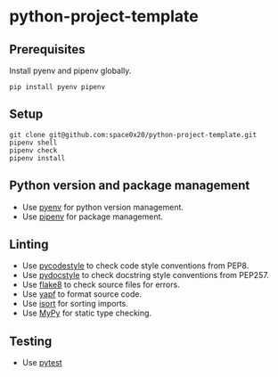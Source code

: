 # python-project-template

## Prerequisites

Install pyenv and pipenv globally.

```
pip install pyenv pipenv
```

## Setup

```
git clone git@github.com:space0x20/python-project-template.git
pipenv shell
pipenv check
pipenv install
```

## Python version and package management

* Use [pyenv](https://github.com/pyenv/pyenv) for python version management.
* Use [pipenv](https://github.com/pypa/pipenv) for package management.

## Linting

* Use [pycodestyle](https://github.com/PyCQA/pycodestyle) to check code style conventions from PEP8.
* Use [pydocstyle](https://github.com/PyCQA/pydocstyle/) to check docstring style conventions from PEP257.
* Use [flake8](https://www.pylint.org/) to check source files for errors.
* Use [yapf](https://github.com/google/yapf) to format source code.
* Use [isort](https://github.com/timothycrosley/isort) for sorting imports.
* Use [MyPy](http://mypy-lang.org/) for static type checking.

## Testing

* Use [pytest](https://docs.pytest.org/en/latest/)
